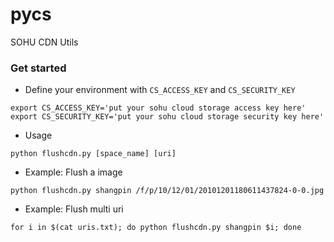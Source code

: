 # pycs
SOHU CDN Utils

### Get started

* Define your environment with `CS_ACCESS_KEY` and `CS_SECURITY_KEY`
```
export CS_ACCESS_KEY='put your sohu cloud storage access key here'
export CS_SECURITY_KEY='put your sohu cloud storage security key here'
```
* Usage
```
python flushcdn.py [space_name] [uri]
```
* Example: Flush a image
```
python flushcdn.py shangpin /f/p/10/12/01/20101201180611437824-0-0.jpg
```
* Example: Flush multi uri
```
for i in $(cat uris.txt); do python flushcdn.py shangpin $i; done
```
